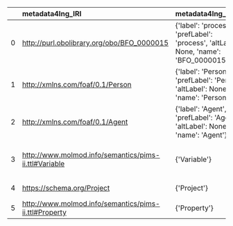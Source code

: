 |    | metadata4Ing_IRI                                      | metadata4Ing_DESC                                                                     | VIMMP_IRI                                                     | VIMMP_DESC                                |
|---:|:------------------------------------------------------|:--------------------------------------------------------------------------------------|:--------------------------------------------------------------|:------------------------------------------|
|  0 | http://purl.obolibrary.org/obo/BFO_0000015            | {'label': 'process', 'prefLabel': 'process', 'altLabel': None, 'name': 'BFO_0000015'} | https://emmc.eu/semantics/evmpo/evmpo.ttl#process             | {'name': 'process'}                       |
|  1 | http://xmlns.com/foaf/0.1/Person                      | {'label': 'Person', 'prefLabel': 'Person', 'altLabel': None, 'name': 'Person'}        | https://purl.vimmp.eu/semantics/vico/vico.ttl#person          | {'name': 'Person'}                        |
|  2 | http://xmlns.com/foaf/0.1/Agent                       | {'label': 'Agent', 'prefLabel': 'Agent', 'altLabel': None, 'name': 'Agent'}           | https://emmc.eu/semantics/evmpo/evmpo.ttl#agent               | {'name': 'Agent'}                         |
|  3 | http://www.molmod.info/semantics/pims-ii.ttl#Variable | {'Variable'}                                                                          | https://purl.vimmp.eu/semantics/alignment/emmo1s.ttl#Variable | {'label': 'Variable', 'name': 'Variable'} |
|  4 | https://schema.org/Project                            | {'Project'}                                                                           | https://purl.vimmp.eu/semantics/mmto/mmto.ttl#project         | {'name': 'Project'}                       |
|  5 | http://www.molmod.info/semantics/pims-ii.ttl#Property | {'Property'}                                                                          | https://emmc.eu/semantics/evmpo/evmpo.ttl#property            | {'name': 'Property'}                      |